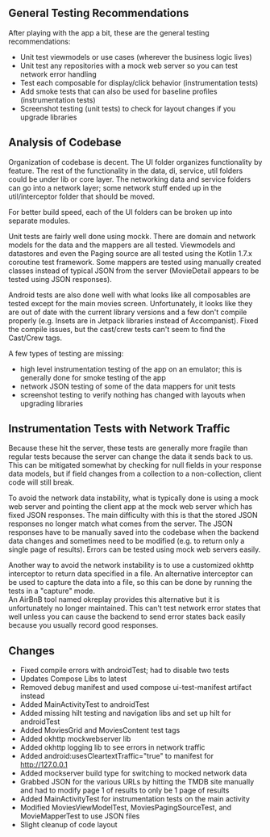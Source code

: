 ## General Testing Recommendations
After playing with the app a bit, these are the general testing recommendations:
* Unit test viewmodels or use cases (wherever the business logic lives)
* Unit test any repositories with a mock web server so you can test network error handling
* Test each composable for display/click behavior (instrumentation tests)
* Add smoke tests that can also be used for baseline profiles (instrumentation tests)
* Screenshot testing (unit tests) to check for layout changes if you upgrade libraries

## Analysis of Codebase

Organization of codebase is decent.  The UI folder organizes functionality by feature.
The rest of the functionality in the data, di, service, util folders could be under lib
or core layer.  The networking data and service folders can go into a network layer;
some network stuff ended up in the util/interceptor folder that should be moved.

For better build speed, each of the UI folders can be broken up into separate modules.

Unit tests are fairly well done using mockk.
There are domain and network models for the data and the mappers are all tested.
Viewmodels and datastores and even the Paging source are all tested using the 
Kotlin 1.7.x coroutine test framework.  Some mappers are tested using manually
created classes instead of typical JSON from the server (MovieDetail appears to
be tested using JSON responses).

Android tests are also done well with what looks like all composables are tested
except for the main movies screen.  Unfortunately, it looks like they are out of
date with the current library versions and a few don't compile properly (e.g.
Insets are in Jetpack libraries instead of Accompanist).  Fixed the compile issues,
but the cast/crew tests can't seem to find the Cast/Crew tags.

A few types of testing are missing:
* high level instrumentation testing of the app on an emulator; this is generally done for smoke testing of the app
* network JSON testing of some of the data mappers for unit tests
* screenshot testing to verify nothing has changed with layouts when upgrading libraries

## Instrumentation Tests with Network Traffic

Because these hit the server, these tests are generally more fragile than regular tests
because the server can change the data it sends back to us.  This can be mitigated somewhat
by checking for null fields in your response data models, but if field changes from a
collection to a non-collection, client code will still break.

To avoid the network data instability, what is typically done is using a mock web server
and pointing the client app at the mock web server which has fixed JSON responses.  The
main difficulty with this is that the stored JSON responses no longer match what comes from the
server.  The JSON responses have to be manually saved into the codebase when the backend data changes
and sometimes need to be modified (e.g. to return only a single page of results).
Errors can be tested using mock web servers easily.

Another way to avoid the network instability is to use a customized okhttp interceptor to
return data specified in a file.  An alternative interceptor can be used to capture the
data into a file, so this can be done by running the tests in a "capture" mode.  
An AirBnB tool named okreplay provides this alternative but it is unfortunately no longer maintained.
This can't test network error states that well unless you can cause the backend to send error
states back easily because you usually record good responses.

## Changes
* Fixed compile errors with androidTest; had to disable two tests
* Updates Compose Libs to latest
* Removed debug manifest and used compose ui-test-manifest artifact instead
* Added MainActivityTest to androidTest
* Added missing hilt testing and navigation libs and set up hilt for androidTest
* Added MoviesGrid and MoviesContent test tags
* Added okhttp mockwebserver lib
* Added okhttp logging lib to see errors in network traffic
* Added android:usesCleartextTraffic="true" to manifest for http://127.0.0.1
* Added mockserver build type for switching to mocked network data
* Grabbed JSON for the various URLs by hitting the TMDB site manually and had to modify page 1 of results to only be 1 page of results
* Added MainActivityTest for instrumentation tests on the main activity
* Modified MoviesViewModelTest, MoviesPagingSourceTest, and MovieMapperTest to use JSON files
* Slight cleanup of code layout
